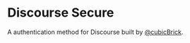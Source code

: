 # Discourse Secure
A authentication method for Discourse built by [@cubicBrick](https://github.com/cubicBrick).
